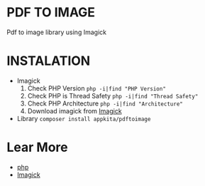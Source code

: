 # PDF TO IMAGE

Pdf to image library using Imagick

# INSTALATION

- Imagick
  1. Check PHP Version `php -i|find "PHP Version"`
  2. Check PHP is Thread Safety `php -i|find "Thread Safety"`
  3. Check PHP Architecture `php -i|find "Architecture"`
  4. Download imagick from [Imagick](https://pecl.php.net/package/imagick)
- Library
  `composer install appkita/pdftoimage`

# Lear More

- [php](https://www.php.net/manual/en)
- [Imagick](https://www.php.net/manual/en/book.imagick.php)
